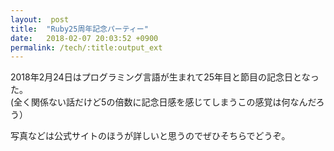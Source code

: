```yaml
---
layout:  post
title:  "Ruby25周年記念パーティー"
date:   2018-02-07 20:03:52 +0900
permalink: /tech/:title:output_ext
---
```

2018年2月24日はプログラミング言語が生まれて25年目と節目の記念日となった。  
 (全く関係ない話だけど5の倍数に記念日感を感じてしまうこの感覚は何なんだろう）

写真などは公式サイトのほうが詳しいと思うのでぜひそちらでどうぞ。
  
